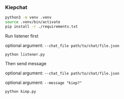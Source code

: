 ### Kiepchat

```bash
python3 -m venv .venv
source .venv/bin/activate
pip install -r ./requirements.txt
```

Run listener first

optional argument: `--chat_file path/to/chat/file.json`
```
python listener.py
```

Then send message

optional argument: `--chat_file path/to/chat/file.json`

optional argument: `--message "kiep?"`

```
python kiep.py
```
